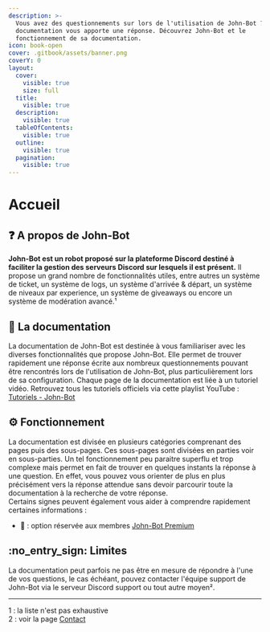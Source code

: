 ```yaml
---
description: >-
  Vous avez des questionnements sur lors de l'utilisation de John-Bot ? La
  documentation vous apporte une réponse. Découvrez John-Bot et le
  fonctionnement de sa documentation.
icon: book-open
cover: .gitbook/assets/banner.png
coverY: 0
layout:
  cover:
    visible: true
    size: full
  title:
    visible: true
  description:
    visible: true
  tableOfContents:
    visible: true
  outline:
    visible: true
  pagination:
    visible: true
---
```


# Accueil

## :question: A propos de John-Bot

**John-Bot est un robot proposé sur la plateforme Discord destiné à faciliter la gestion des serveurs Discord sur lesquels il est présent.** Il propose un grand nombre de fonctionnalités utiles, entre autres un système de ticket, un système de logs, un système d'arrivée & départ, un système de niveaux par experience, un système de giveaways ou encore un système de modération avancé.¹

## :book: La documentation

La documentation de John-Bot est destinée à vous familiariser avec les diverses fonctionnalités que propose John-Bot. Elle permet de trouver rapidement une réponse écrite aux nombreux questionnements pouvant être rencontrés lors de l'utilisation de John-Bot, plus particulièrement lors de sa configuration. Chaque page de la documentation est liée à un tutoriel vidéo. Retrouvez tous les tutoriels officiels via cette playlist YouTube : [Tutoriels - John-Bot](https://jnbt.xyz/fr/tutorials)

## :gear: Fonctionnement

La documentation est divisée en plusieurs catégories comprenant des pages puis des sous-pages. Ces sous-pages sont divisées en parties voir en sous-parties. Un tel fonctionnement peu paraitre superflu et trop complexe mais permet en fait de trouver en quelques instants la réponse à une question. En effet, vous pouvez vous orienter de plus en plus précisément vers la réponse attendue sans devoir parcourir toute la documentation à la recherche de votre réponse.\
Certains signes peuvent également vous aider à comprendre rapidement certaines informations :

* :gem: : option réservée aux membres [John-Bot Premium](https://johnbot.app/premium)

## :no\_entry\_sign: Limites

La documentation peut parfois ne pas être en mesure de répondre à l'une de vos questions, le cas échéant, pouvez contacter l'équipe support de John-Bot via le serveur Discord support ou tout autre moyen².

***

1 : la liste n'est pas exhaustive\
2 : voir la page [Contact](contact.md)
